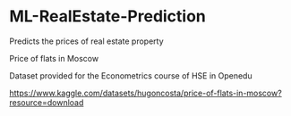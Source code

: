 # ML-RealEstate-Prediction
Predicts the prices of real estate property 

Price of flats in Moscow

Dataset provided for the Econometrics course of HSE in Openedu

https://www.kaggle.com/datasets/hugoncosta/price-of-flats-in-moscow?resource=download
